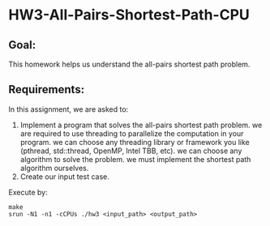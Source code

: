 # HW3-All-Pairs-Shortest-Path-CPU
## Goal:
This homework helps us understand the all-pairs shortest path problem.

## Requirements:
In this assignment, we are asked to:
1. Implement a program that solves the all-pairs shortest path problem.
        we are required to use threading to parallelize the computation in your program.
        we can choose any threading library or framework you like (pthread, std::thread, OpenMP, Intel TBB, etc).
        we can choose any algorithm to solve the problem.
        we must implement the shortest path algorithm ourselves. 
2. Create our input test case.

Execute by: 
```
make
srun -N1 -n1 -cCPUs ./hw3 <input_path> <output_path>
```
